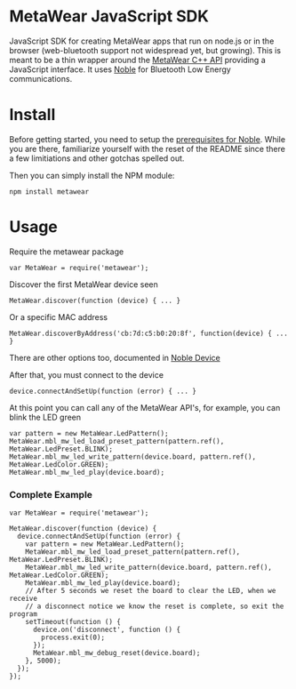 # MetaWear JavaScript SDK #
JavaScript SDK for creating MetaWear apps that run on node.js or in the browser (web-bluetooth support not widespread yet, but growing).  This is meant to be a thin wrapper around the [MetaWear C++ API](https://github.com/mbientlab/Metawear-CppAPI) providing a JavaScript interface.  It uses [Noble](https://github.com/mbientlab/noble) for Bluetooth Low Energy communications.

# Install #

Before getting started, you need to setup the [prerequisites for Noble](https://github.com/mbientlab/noble#prerequisites).  While you are there, familiarize yourself with the reset of the README since there a few limitiations and other gotchas spelled out.

Then you can simply install the NPM module:
```
npm install metawear
```

# Usage #

Require the metawear package

```
var MetaWear = require('metawear');
```
Discover the first MetaWear device seen
```
MetaWear.discover(function (device) { ... }
```

Or a specific MAC address
```
MetaWear.discoverByAddress('cb:7d:c5:b0:20:8f', function(device) { ... }
```
There are other options too, documented in [Noble Device](https://github.com/mbientlab/noble-device#discovery-api)

After that, you must connect to the device
```
device.connectAndSetUp(function (error) { ... }
```

At this point you can call any of the MetaWear API's, for example, you can blink the LED green
```
var pattern = new MetaWear.LedPattern();
MetaWear.mbl_mw_led_load_preset_pattern(pattern.ref(), MetaWear.LedPreset.BLINK);
MetaWear.mbl_mw_led_write_pattern(device.board, pattern.ref(), MetaWear.LedColor.GREEN);
MetaWear.mbl_mw_led_play(device.board);
```

### Complete Example ###
```
var MetaWear = require('metawear');

MetaWear.discover(function (device) {
  device.connectAndSetUp(function (error) {
    var pattern = new MetaWear.LedPattern();
    MetaWear.mbl_mw_led_load_preset_pattern(pattern.ref(), MetaWear.LedPreset.BLINK);
    MetaWear.mbl_mw_led_write_pattern(device.board, pattern.ref(), MetaWear.LedColor.GREEN);
    MetaWear.mbl_mw_led_play(device.board);
    // After 5 seconds we reset the board to clear the LED, when we receive
    // a disconnect notice we know the reset is complete, so exit the program
    setTimeout(function () {
      device.on('disconnect', function () {
        process.exit(0);
      });
      MetaWear.mbl_mw_debug_reset(device.board);
    }, 5000);
  });
});
```

